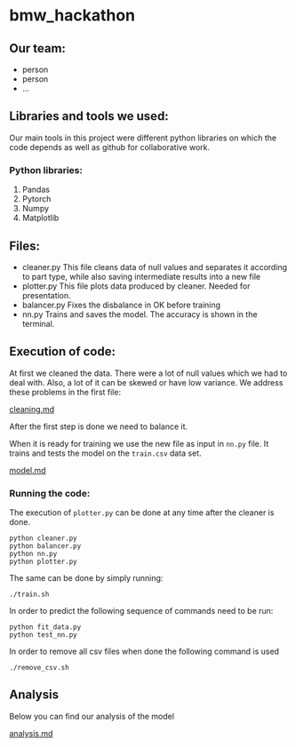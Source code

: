 # bmw_hackathon
## Our team:
- person
- person
- ...
## Libraries and tools we used:
Our main tools in this project were different python libraries on which the code depends as well as github for collaborative work.
### Python libraries:
1. Pandas
2. Pytorch
3. Numpy
4. Matplotlib
   
## Files:
- cleaner.py
This file cleans data of null values and separates it according to part type, while also saving intermediate results into a new file
- plotter.py
This file plots data produced by cleaner. Needed for presentation.
- balancer.py
Fixes the disbalance in OK before training
- nn.py 
Trains and saves the model. The accuracy is shown in the terminal.
## Execution of code:
At first we cleaned the data. There were a lot of null values which we had to deal with. Also, a lot of it can be skewed or have low 
variance. We address these problems in the first file:

[cleaning.md](./docs/cleaning.md)

After the first step is done we need to balance it.

When it is ready for training we use the new file as input in ```nn.py``` file. It trains and tests the model on
the ```train.csv``` data set. 

[model.md](./docs/model.md)

### Running the code:
The execution of ```plotter.py``` can be done at any time after the cleaner is done.
```
python cleaner.py
python balancer.py
python nn.py
python plotter.py
```
The same can be done by simply running:
```
./train.sh
```

In order to predict the following sequence of commands need to be run:
```
python fit_data.py
python test_nn.py
```

In order to remove all csv files when done the following command is used
```
./remove_csv.sh
```

## Analysis
Below you can find our analysis of the model

[analysis.md](./docs/analysis.md)
